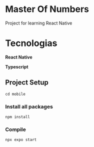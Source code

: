 # Master Of Numbers

Project for learning React Native

# Tecnologias

**React Native**

**Typescript**

## Project Setup

```
cd mobile
```

### Install all packages
```
npm install
```

### Compile
```
npx expo start
```
